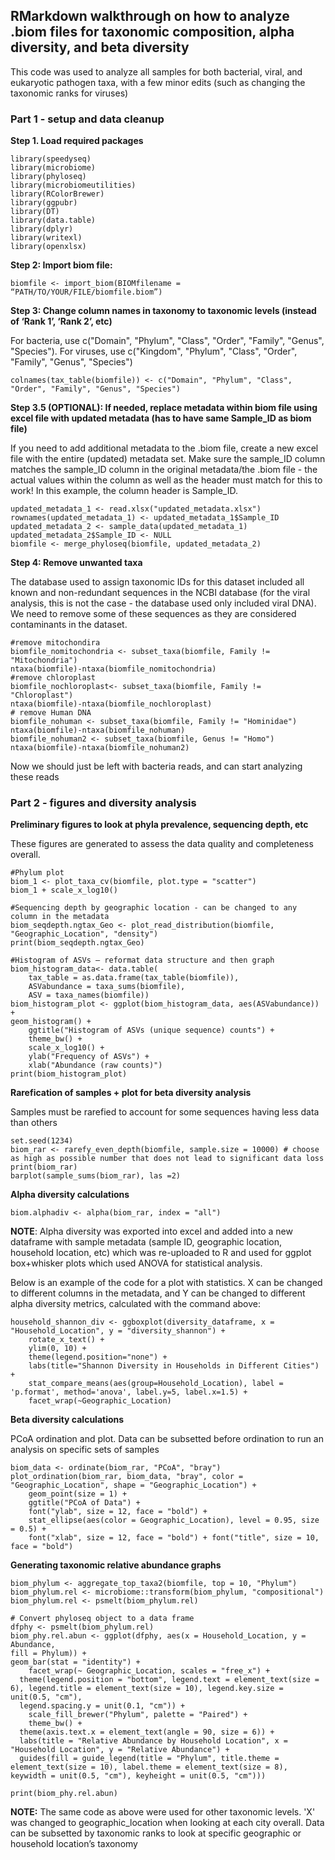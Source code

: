 ## RMarkdown walkthrough on how to analyze .biom files for taxonomic composition, alpha diversity, and beta diversity

This code was used to analyze all samples for both bacterial, viral, and eukaryotic pathogen taxa, with a few minor edits (such as changing the taxonomic ranks for viruses)

### Part 1 - setup and data cleanup

**Step 1. Load required packages**

```
library(speedyseq)
library(microbiome) 
library(phyloseq) 
library(microbiomeutilities) 
library(RColorBrewer)
library(ggpubr)
library(DT)
library(data.table)
library(dplyr)
library(writexl)
library(openxlsx)
```

**Step 2: Import biom file:**
```
biomfile <- import_biom(BIOMfilename = “PATH/TO/YOUR/FILE/biomfile.biom”)
```

**Step 3: Change column names in taxonomy to taxonomic levels (instead of ‘Rank 1’, ‘Rank 2’, etc)**

For bacteria, use c("Domain", "Phylum", "Class", "Order", "Family", "Genus", "Species"). For viruses, use c("Kingdom", "Phylum", "Class", "Order", "Family", "Genus", "Species")

```
colnames(tax_table(biomfile)) <- c("Domain", "Phylum", "Class", "Order", "Family", "Genus", "Species")
```

**Step 3.5 (OPTIONAL): If needed, replace metadata within biom file using excel file with updated metadata (has to have same Sample_ID as biom file)**

If you need to add additional metadata to the .biom file, create a new excel file with the entire (updated) metadata set. Make sure the sample_ID column matches the sample_ID column in the original metadata/the .biom file - the actual values within the column as well as the header must match for this to work! In this example, the column header is Sample_ID.

```
updated_metadata_1 <- read.xlsx("updated_metadata.xlsx")
rownames(updated_metadata_1) <- updated_metadata_1$Sample_ID
updated_metadata_2 <- sample_data(updated_metadata_1)
updated_metadata_2$Sample_ID <- NULL
biomfile <- merge_phyloseq(biomfile, updated_metadata_2)
```

**Step 4: Remove unwanted taxa**

The database used to assign taxonomic IDs for this dataset included all known and non-redundant sequences in the NCBI database (for the viral analysis, this is not the case - the database used only included viral DNA). We need to remove some of these sequences as they are considered contaminants in the dataset.

```
#remove mitochondira
biomfile_nomitochondria <- subset_taxa(biomfile, Family != "Mitochondria")
ntaxa(biomfile)-ntaxa(biomfile_nomitochondria)
#remove chloroplast
biomfile_nochloroplast<- subset_taxa(biomfile, Family != "Chloroplast")
ntaxa(biomfile)-ntaxa(biomfile_nochloroplast)
# remove Human DNA
biomfile_nohuman <- subset_taxa(biomfile, Family != "Hominidae")
ntaxa(biomfile)-ntaxa(biomfile_nohuman)
biomfile_nohuman2 <- subset_taxa(biomfile, Genus != "Homo")
ntaxa(biomfile)-ntaxa(biomfile_nohuman2)
```

Now we should just be left with bacteria reads, and can start analyzing these reads

### Part 2 - figures and diversity analysis

**Preliminary figures to look at phyla prevalence, sequencing depth, etc**

These figures are generated to assess the data quality and completeness overall. 

```
#Phylum plot
biom_1 <- plot_taxa_cv(biomfile, plot.type = "scatter")
biom_1 + scale_x_log10()

#Sequencing depth by geographic location - can be changed to any column in the metadata
biom_seqdepth.ngtax_Geo <- plot_read_distribution(biomfile, "Geographic_Location", "density")
print(biom_seqdepth.ngtax_Geo)

#Histogram of ASVs – reformat data structure and then graph
biom_histogram_data<- data.table(
  	tax_table = as.data.frame(tax_table(biomfile)),
  	ASVabundance = taxa_sums(biomfile),
  	ASV = taxa_names(biomfile))
biom_histogram_plot <- ggplot(biom_histogram_data, aes(ASVabundance)) +  
geom_histogram() +
    ggtitle("Histogram of ASVs (unique sequence) counts") +
    theme_bw() +
    scale_x_log10() +
    ylab("Frequency of ASVs") +
    xlab("Abundance (raw counts)")
print(biom_histogram_plot)
```

**Rarefication of samples + plot for beta diversity analysis**

Samples must be rarefied to account for some sequences having less data than others

```
set.seed(1234)
biom_rar <- rarefy_even_depth(biomfile, sample.size = 10000) # choose as high as possible number that does not lead to significant data loss
print(biom_rar)
barplot(sample_sums(biom_rar), las =2)
```

**Alpha diversity calculations**

```
biom.alphadiv <- alpha(biom_rar, index = "all")
```

**NOTE**: Alpha diversity was exported into excel and added into a new dataframe with sample metadata (sample ID, geographic location, household location, etc) which was re-uploaded to R and used for ggplot box+whisker plots which used ANOVA for statistical analysis. 

Below is an example of the code for a plot with statistics. X can be changed to different columns in the metadata, and Y can be changed to different alpha diversity metrics, calculated with the command above:

```
household_shannon_div <- ggboxplot(diversity_dataframe, x = "Household_Location", y = "diversity_shannon") +
    rotate_x_text() +
    ylim(0, 10) +
    theme(legend.position="none") +
    labs(title="Shannon Diversity in Households in Different Cities") +
    stat_compare_means(aes(group=Household_Location), label = 'p.format', method='anova', label.y=5, label.x=1.5) +
    facet_wrap(~Geographic_Location)
```

**Beta diversity calculations**

PCoA ordination and plot. Data can be subsetted before ordination to run an analysis on specific sets of samples

```
biom_data <- ordinate(biom_rar, "PCoA", "bray")
plot_ordination(biom_rar, biom_data, "bray", color = "Geographic_Location", shape = "Geographic_Location") +
    geom_point(size = 1) +
    ggtitle("PCoA of Data") +
    font("ylab", size = 12, face = "bold") + 
    stat_ellipse(aes(color = Geographic_Location), level = 0.95, size = 0.5) + 
    font("xlab", size = 12, face = "bold") + font("title", size = 10, face = "bold")
```

**Generating taxonomic relative abundance graphs**

```
biom_phylum <- aggregate_top_taxa2(biomfile, top = 10, "Phylum") 
biom_phylum.rel <- microbiome::transform(biom_phylum, "compositional")
biom_phylum.rel <- psmelt(biom_phylum.rel)

# Convert phyloseq object to a data frame
dfphy <- psmelt(biom_phylum.rel)
biom_phy.rel.abun <- ggplot(dfphy, aes(x = Household_Location, y = Abundance, 
fill = Phylum)) +
geom_bar(stat = "identity") +
 	facet_wrap(~ Geographic_Location, scales = "free_x") +
  theme(legend.position = "bottom", legend.text = element_text(size = 6), legend.title = element_text(size = 10), legend.key.size = unit(0.5, "cm"), 
  legend.spacing.y = unit(0.1, "cm")) +
 	scale_fill_brewer("Phylum", palette = "Paired") + 
 	theme_bw() + 
  theme(axis.text.x = element_text(angle = 90, size = 6)) + 
  labs(title = "Relative Abundance by Household Location", x = "Household Location", y = "Relative Abundance") +
  guides(fill = guide_legend(title = "Phylum", title.theme = element_text(size = 10), label.theme = element_text(size = 8), keywidth = unit(0.5, "cm"), keyheight = unit(0.5, "cm")))

print(biom_phy.rel.abun)
```

**NOTE:** The same code as above were used for other taxonomic levels. 'X' was changed to geographic_location when looking at each city overall. Data can be subsetted by taxonomic ranks to look at specific geographic or household location’s taxonomy
